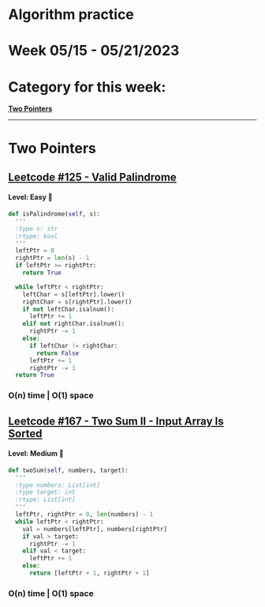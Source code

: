 # Algorithm practice

# Week 05/15 - 05/21/2023


# Category for this week:
**[Two Pointers](#two~pointers)**<br>

---

# Two Pointers

## [Leetcode #125 - Valid Palindrome](https://leetcode.com/problems/valid-palindrome/)

#### Level: Easy 📗

```python
def isPalindrome(self, s):
  """
  :type s: str
  :rtype: bool
  """
  leftPtr = 0
  rightPtr = len(s) - 1
  if leftPtr >= rightPtr:
    return True

  while leftPtr < rightPtr:
    leftChar = s[leftPtr].lower()
    rightChar = s[rightPtr].lower() 
    if not leftChar.isalnum():
      leftPtr += 1
    elif not rightChar.isalnum():
      rightPtr -= 1
    else:
      if leftChar != rightChar:
        return False
      leftPtr += 1
      rightPtr -= 1
  return True
```

### O(n) time | O(1) space

## [Leetcode #167 - Two Sum II - Input Array Is Sorted](https://leetcode.com/problems/two-sum-ii-input-array-is-sorted/)

#### Level: Medium 📘

```python
def twoSum(self, numbers, target):
  """
  :type numbers: List[int]
  :type target: int
  :rtype: List[int]
  """
  leftPtr, rightPtr = 0, len(numbers) - 1
  while leftPtr < rightPtr:
    val = numbers[leftPtr], numbers[rightPtr]
    if val > target:
      rightPtr -= 1
    elif val < target:
      leftPtr += 1
    else:
      return [leftPtr + 1, rightPtr + 1]
```

### O(n) time | O(1) space

